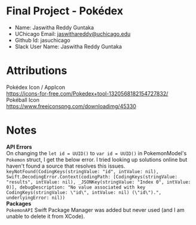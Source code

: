 # Final Project - Pokédex

- Name: Jaswitha Reddy Guntaka
- UChicago Email: jaswithareddy@uchicago.edu
- Github Id: jasuchicago
- Slack User Name: Jaswitha Reddy Guntaka

# Attributions

Pokédex Icon / AppIcon <br>
https://icons-for-free.com/Pokedex+tool-1320568182154727832/ <br>
Pokéball Icon <br>
https://www.freeiconspng.com/downloadimg/45330 <br>

# Notes

**API Errors** <br> 
On changing the `let id = UUID()` to `var id = UUID()` in PokemonModel's `Pokemon` struct, I get the below error. I tried looking up solutions online but haven't found a source that resolves this issues. <br>
```keyNotFound(CodingKeys(stringValue: "id", intValue: nil), Swift.DecodingError.Context(codingPath: [CodingKeys(stringValue: "results", intValue: nil), _JSONKey(stringValue: "Index 0", intValue: 0)], debugDescription: "No value associated with key CodingKeys(stringValue: \"id\", intValue: nil) (\"id\").", underlyingError: nil))```
<br>
**Packages** <br>
`PokemonAPI` Swift Package Manager was added but never used (and I am unable to delete it from XCode). <br>
